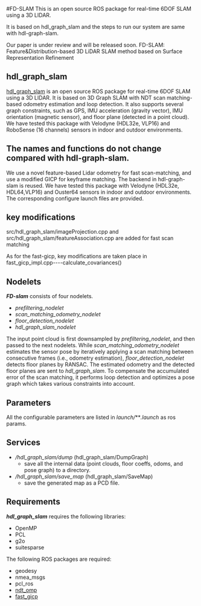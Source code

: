 #FD-SLAM
This is an open source ROS package for real-time 6DOF SLAM using a 3D LIDAR.

It is based on hdl_graph_slam and the steps to run our system are same with hdl-graph-slam.

Our paper is under review and will be released soon.
FD-SLAM: Feature&Distribution-based 3D LiDAR SLAM method based on Surface Representation Refinement


## hdl_graph_slam

[hdl_graph_slam](https://github.com/koide3/hdl_graph_slam) is an open source ROS package for real-time 6DOF SLAM using a 3D LIDAR. It is based on 3D Graph SLAM with NDT scan matching-based odometry estimation and loop detection. It also supports several graph constraints, such as GPS, IMU acceleration (gravity vector), IMU orientation (magnetic sensor), and floor plane (detected in a point cloud). We have tested this package with Velodyne (HDL32e, VLP16) and RoboSense (16 channels) sensors in indoor and outdoor environments.

## The names and functions do not change compared with hdl-graph-slam.

We use a novel feature-based Lidar odometry for fast scan-matching, and use a modified GICP for keyframe matching. The backend in hdl-graph-slam is reused.  We have tested this package with Velodyne (HDL32e, HDL64,VLP16) and Ouster64 sensors in indoor and outdoor environments. The corresponding configure launch files are provided.

## key modifications
src/hdl_graph_slam/imageProjection.cpp and src/hdl_graph_slam/featureAssociation.cpp are added for fast scan matching

As for the fast-gicp, key modifications are taken place in fast_gicp_impl.cpp----calculate_covariances()


## Nodelets
***FD-slam*** consists of four nodelets.

- *prefiltering_nodelet*
- *scan_matching_odometry_nodelet*
- *floor_detection_nodelet*
- *hdl_graph_slam_nodelet*

The input point cloud is first downsampled by *prefiltering_nodelet*, and then passed to the next nodelets. While *scan_matching_odometry_nodelet* estimates the sensor pose by iteratively applying a scan matching between consecutive frames (i.e., odometry estimation), *floor_detection_nodelet* detects floor planes by RANSAC. The estimated odometry and the detected floor planes are sent to *hdl_graph_slam*. To compensate the accumulated error of the scan matching, it performs loop detection and optimizes a pose graph which takes various constraints into account.



## Parameters
All the configurable parameters are listed in *launch/****.launch* as ros params.

## Services
- */hdl_graph_slam/dump*  (hdl_graph_slam/DumpGraph)
  - save all the internal data (point clouds, floor coeffs, odoms, and pose graph) to a directory.
- */hdl_graph_slam/save_map*  (hdl_graph_slam/SaveMap)
  - save the generated map as a PCD file.

## Requirements
***hdl_graph_slam*** requires the following libraries:

- OpenMP
- PCL
- g2o
- suitesparse

The following ROS packages are required:

- geodesy
- nmea_msgs
- pcl_ros
- [ndt_omp](https://github.com/koide3/ndt_omp)
- [fast_gicp](https://github.com/SMRT-AIST/fast_gicp)


